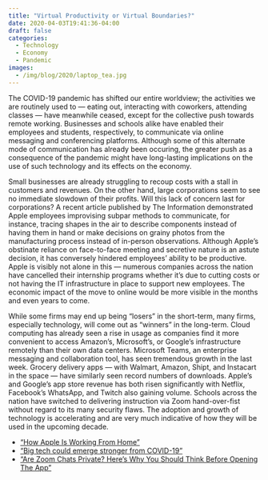 ```yaml
---
title: "Virtual Productivity or Virtual Boundaries?"
date: 2020-04-03T19:41:36-04:00
draft: false
categories:
  - Technology
  - Economy
  - Pandemic
images:
  - /img/blog/2020/laptop_tea.jpg
---
```


The COVID-19 pandemic has shifted our entire worldview; the activities we are routinely used to — eating out, interacting with coworkers, attending classes — have meanwhile ceased, except for the collective push towards remote working. Businesses and schools alike have enabled their employees and students, respectively, to communicate via online messaging and conferencing platforms. Although some of this alternate mode of communication has already been occuring, the greater push as a consequence of the pandemic might have long-lasting implications on the use of such technology and its effects on the economy.

Small businesses are already struggling to recoup costs with a stall in customers and revenues. On the other hand, large corporations seem to see no immediate slowdown of their profits. Will this lack of concern last for corporations? A recent article published by The Information demonstrated Apple employees improvising subpar methods to communicate, for instance, tracing shapes in the air to describe components instead of having them in hand or make decisions on grainy photos from the manufacturing process instead of in-person observations. Although Apple’s obstinate reliance on face-to-face meeting and secretive nature is an astute decision, it has conversely hindered employees’ ability to be productive. Apple is visibly not alone in this — numerous companies across the nation have cancelled their internship programs whether it’s due to cutting costs or not having the IT infrastructure in place to support new employees. The economic impact of the move to online would be more visible in the months and even years to come. 

While some firms may end up being “losers” in the short-term, many firms, especially technology, will come out as “winners” in the long-term. Cloud computing has already seen a rise in usage as companies find it more convenient to access Amazon’s, Microsoft’s, or Google’s infrastructure remotely than their own data centers. Microsoft Teams, an enterprise messaging and collaboration tool, has seen tremendous growth in the last week. Grocery delivery apps — with Walmart, Amazon, Shipt, and Instacart in the space — have similarly seen record numbers of downloads. Apple’s and Google’s app store revenue has both risen significantly with Netflix, Facebook’s WhatsApp, and Twitch also gaining volume. Schools across the nation have switched to delivering instruction via Zoom hand-over-fist without regard to its many security flaws. The adoption and growth of technology is accelerating and are very much indicative of how they will be used in the upcoming decade.

- [“How Apple Is Working From Home”](https://www.theinformation.com/articles/how-apple-is-working-from-home)
- [“Big tech could emerge stronger from COVID-19”](https://angel.co/newsletters/big-tech-could-emerge-stronger-from-covid-19-200)
- [“Are Zoom Chats Private? Here’s Why You Should Think Before Opening The App”](https://www.forbes.com/sites/kateoflahertyuk/2020/03/31/are-your-zoom-chats-private-heres-why-you-should-think-before-opening-the-app/#eaff2cd19791)